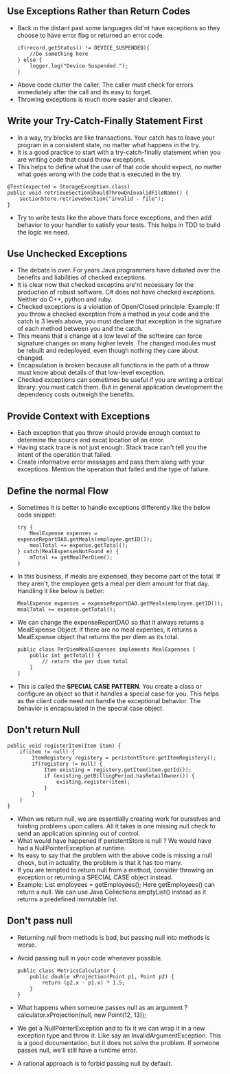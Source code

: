 ## Use Exceptions Rather than Return Codes
* Back in the distant past some languages did'nt have exceptions so they choose to have error flag or returned an error code.
    ```
    if(record.getStatus() != DEVICE_SUSPENDED){
        //Do something here
    } else {
        logger.log("Device Suspended.");
    }
    ```
* Above code clutter the caller. The caller must check for errors immediately after the call and its easy to forget.
* Throwing exceptions is much more easier and cleaner.

## Write your Try-Catch-Finally Statement First
* In a way, try blocks are like transactions. Your catch has to leave your program in a consistent state, no matter what happens in the try.
* It is a good practice to start with a try-catch-finally statement when you are writing code that could throw exceptions.
* This helps to define what the user of that code should expect, no matter what goes wrong with the code that is executed in the try.

```
@Test(expected = StorageException.class)
public void retrieveSectionShouldThrowOnInvalidFileName() {
    sectionStore.retrieveSection("invalid - file");
}
```

* Try to write tests like the above thats force exceptions, and then add behavior to your handler to satisfy your tests. This helps in TDD to build the logic we need.

## Use Unchecked Exceptions
* The debate is over. For years Java programmers have debated over the benefits and liabilities of checked exceptions.
* It is clear now that checked exceptins are'nt necessary for the production of robust software. C# does not have checked exceptions. Neither do C++, python and ruby.
* Checked exceptions is a violation of Open/Closed principle. Example: If you throw a checked exception from a method in your code and the catch is 3 levels above, you must declare that exception in the signature of each method between you and the catch.
* This means that a change at a low level of the software can force signature changes on many higher levels. The changed modules must be rebuilt and redeployed, even though nothing they care about changed.
* Encapsulation is broken because all functions in the path of a throw must know about details of that low-level exception.
* Checked exceptions can sometimes be useful if you are writing a critical library: you must catch them. But in general application development the dependency costs outweigh the benefits.

## Provide Context with Exceptions
* Each exception that you throw should provide enough context to determine the source and excat location of an error.
* Having stack trace is not just enough. Stack trace can't tell you the intent of the operation that failed.
* Create informative error messages and pass them along with your exceptions. Mention the operation that failed and the type of failure.

## Define the normal Flow
* Sometimes it is better to handle exceptions differently like the below code snippet:

    ```
    try {
        MealExpense expenses = expenseReportDAO.getMeals(employee.getID());
        mealTotal += expense.getTotal();
    } catch(MealExpensesNotFound e) {
        mTotal += getMealPerDiem();
    }        
    ```
* In this business, if meals are expensed, they become part of the total. If they aren't, the employee gets a meal per diem amount for that day. Handling it like below is better:

    ```
    MealExpense expenses = expenseReportDAO.getMeals(employee.getID());
    mealTotal += expense.getTotal();
    ```
* We can change the expenseReportDAO so that it always returns a MealExpense Object. If there are no meal expenses, it returns a MealExpense object that returns the per diem as its total.

    ```
    public class PerDiemMealExpenses implements MealExpenses {
        public int getTotal() {
            // return the per diem total
        }
    }
    ```
* This is called the **SPECIAL CASE PATTERN**. You create a class or configure an object so that it handles a special case for you. This helps as the client code need not handle the exceptional behavior. The behavior is encapsulated in the special case object.   

## Don't return Null

```
public void registerItem(Item item) {
    if(item != null) {
        ItemRegistery registery = peristentStore.getItemRegistery();
        if(registery != null) {
            Item existing = registery.getItem(item.getId());
            if (existing.getBillingPeriod.hasRetailOwner()) {
                existing.register(item);
            }
        }
    }
}
```

* When we return null, we are essentially creating work for ourselves and foisting problems upon callers. All it takes is one missing null check to send an application spinning out of control.
* What would have happened if peristentStore is null ? We would have had a NullPointerException at runtime.
* Its easy to say that the problem with the above code is missing a null check, but in actuality, the problem is that it has too many.
* If you are tempted to return null from a method, consider throwing an exception or returning a SPECIAL CASE object instead.
* Example: List<Employee> employees = getEmployees(); Here getEmployees() can return a null. We can use Java Collections.emptyList() instead as it returns a predefined immutable list.
    
## Don't pass null
* Returning null from methods is bad, but passing null into methods is worse.
* Avoid passing null in your code whenever possible.

    ```
    public class MetricsCalculator {
        public double xProjection(Point p1, Point p2) {
            return (p2.x - p1.x) * 1.5;
        }
    }
    ```
* What happens when someone passes null as an argument ? calculator.xProjection(null, new Point(12, 13));
* We get a NullPointerException and to fix it we can wrap it in a new exception type and throw it. Like say an InvalidArgumentException. This is a good documentation, but it does not solve the problem. If someone passes null, we'll still have a runtime error.
* A rational approach is to forbid passing null by default.
        
